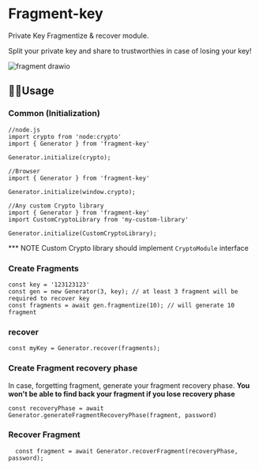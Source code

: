# Fragment-key

Private Key Fragmentize & recover module.

Split your private key and share to trustworthies in case of losing your key!

![fragment drawio](https://github.com/dovigod/fragment/assets/30416914/b7498135-543f-4182-8dae-0064968a93d3)


## 🏃‍♂Usage

### Common (Initialization)

```
//node.js
import crypto from 'node:crypto'
import { Generator } from 'fragment-key'

Generator.initialize(crypto);
```

```
//Browser
import { Generator } from 'fragment-key'

Generator.initialize(window.crypto);
```

```
//Any custom Crypto library
import { Generator } from 'fragment-key'
import CustomCryptoLibrary from 'my-custom-library'

Generator.initialize(CustomCryptoLibrary);
```

\*\*\* NOTE Custom Crypto library should implement `CryptoModule` interface

### Create Fragments

```
const key = '123123123'
const gen = new Generator(3, key); // at least 3 fragment will be required to recover key
const fragments = await gen.fragmentize(10); // will generate 10 fragment

```

### recover

```
const myKey = Generator.recover(fragments);
```

### Create Fragment recovery phase

In case, forgetting fragment, generate your fragment recovery phase.
**You won't be able to find back your fragment if you lose recovery phase**

```
const recoveryPhase = await Generator.generateFragmentRecoveryPhase(fragment, password)

```

### Recover Fragment

```
  const fragment = await Generator.recoverFragment(recoveryPhase, password);
```
